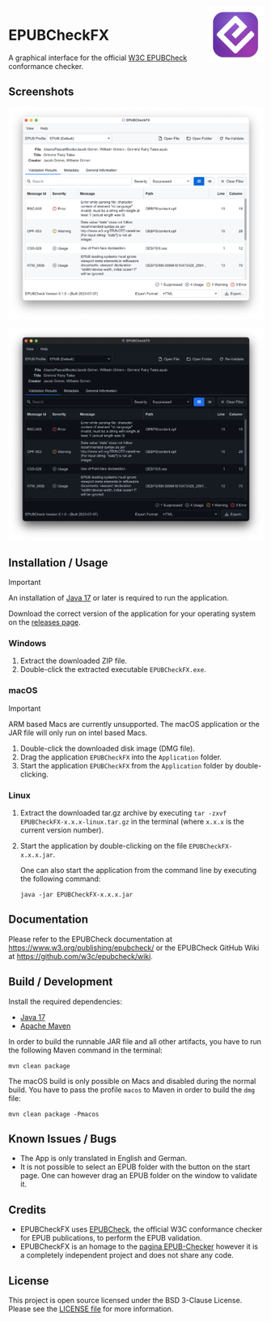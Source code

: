 <img src="icon.png" align="right" height="110"/>

# EPUBCheckFX

A graphical interface for the official [W3C EPUBCheck](https://www.w3.org/publishing/epubcheck/) conformance checker.

## Screenshots

![EPUBCheckFX Screenshot Light Mode](img/EPUBCheckFX-Screenshot-Light.png)

![EPUBCheckFX Screenshot Dark Mode](img/EPUBCheckFX-Screenshot-Dark.png)

## Installation / Usage

> [!IMPORTANT]  
> An installation of [Java 17](https://adoptium.net/) or later is required to run the application.

Download the correct version of the application for your operating system on the [releases page](https://github.com/Wandmalfarbe/EPUBCheckFX/releases).

### Windows

1. Extract the downloaded ZIP file.
2. Double-click the extracted executable `EPUBCheckFX.exe`.

### macOS

> [!IMPORTANT]  
> ARM based Macs are currently unsupported. The macOS application or the JAR file will only run on intel based Macs.

1. Double-click the downloaded disk image (DMG file).
2. Drag the application `EPUBCheckFX` into the `Application` folder.
3. Start the application `EPUBCheckFX` from the `Application` folder by double-clicking.

### Linux

1. Extract the downloaded tar.gz archive by executing `tar -zxvf EPUBCheckFX-x.x.x-linux.tar.gz` in the terminal (where `x.x.x` is the current version number).
2. Start the application by double-clicking on the file `EPUBCheckFX-x.x.x.jar`.

    One can also start the application from the command line by executing the following command:

    ``` shell
    java -jar EPUBCheckFX-x.x.x.jar
    ```

## Documentation

Please refer to the EPUBCheck documentation at https://www.w3.org/publishing/epubcheck/ or the EPUBCheck GitHub Wiki at https://github.com/w3c/epubcheck/wiki.

## Build / Development

Install the required dependencies:

* [Java 17](https://adoptium.net/)
* [Apache Maven](https://maven.apache.org/)

In order to build the runnable JAR file and all other artifacts, you have to run the following Maven command in the terminal:

```
mvn clean package
```

The macOS build is only possible on Macs and disabled during the normal build. You have to pass the profile `macos` to
Maven in order to build the `dmg` file:

```
mvn clean package -Pmacos
```

## Known Issues / Bugs

- The App is only translated in English and German.
- It is not possible to select an EPUB folder with the button on the start page. One can however drag an EPUB folder on the window to validate it.

## Credits

* EPUBCheckFX uses [EPUBCheck](https://github.com/w3c/epubcheck), the official W3C conformance checker for EPUB publications, to perform the EPUB validation.
* EPUBCheckFX is an homage to the [pagina EPUB-Checker](https://github.com/paginagmbh/EPUB-Checker) however it is a completely independent project and does not share any code.

## License

This project is open source licensed under the BSD 3-Clause License. Please see the [LICENSE file](LICENSE) for more information.
